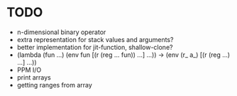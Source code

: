 # TODO

* n-dimensional binary operator
* extra representation for stack values and arguments?
* better implementation for jit-function, shallow-clone?
* (lambda (fun ...) (env fun [(r (reg ... fun)) ...] ...)) ->
  (env (r_ a_) [(r (reg ...) ...] ...))
* PPM I/O
* print arrays
* getting ranges from array
